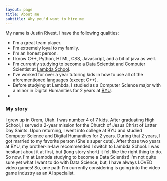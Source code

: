 ```yaml
---
layout: page
title: About me
subtitle: Why you'd want to hire me
---
```


My name is Justin Rivest. I have the following qualities:

- I'm a great team player.
- I'm extremely loyal to my family.
- I'm an honest person.
- I know C++, Python, HTML, CSS, Javascript, and a bit of java as well.
- I'm currently studying to become a Data Scientist and Computer Scientist at [Lambda School](https://lambdaschool.com/hire-from-lambda).
- I've worked for over a year tutoring kids in how to use all of the aforementioned languages (except C++).
- Before studying at Lambda, I studied as a Computer Science major with a minor in Digital Humanities for 2 years at [BYU](https://www.byu.edu/).
-

### My story

I grew up in Orem, Utah. I was number 4 of 7 kids. After graduating High School, I served a 2-year mission for the Church of Jesus Christ of Latter Day Saints. Upon returning, I went into college at BYU and studied Computer Science and Digital Humanities for 2 years. During that 2 years, I got married to my favorite person (She's super cute). After those two years at BYU, my brother-in-law recommended I switch to Lambda School. I was hesitant about it at first, but (long story short) it felt like the right thing to do. So now, I'm at Lambda studying to become a Data Scientist! I'm not quite sure yet what I want to do with Data Science, but, I have always LOVED video games! So, one path I'm currently considering is going into the video game industry as an AI specialist.
